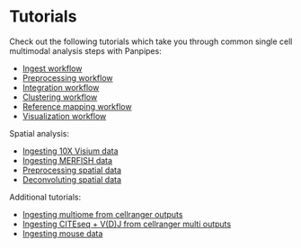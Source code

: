 Tutorials
==========

Check out the following tutorials which take you through common single cell multimodal analysis steps with Panpipes:


- [Ingest workflow](https://panpipes-tutorials.readthedocs.io/en/latest/ingesting_data/Ingesting_data_with_panpipes.html)
- [Preprocessing workflow](https://panpipes-tutorials.readthedocs.io/en/latest/filtering_data/filtering_data_with_panpipes.html)
- [Integration workflow](https://panpipes-tutorials.readthedocs.io/en/latest/uni_multi_integration/Integrating_data_with_panpipes.html)
- [Clustering workflow](https://panpipes-tutorials.readthedocs.io/en/latest/clustering/clustering_tutorial.html)
- [Reference mapping workflow](https://panpipes-tutorials.readthedocs.io/en/latest/refmap_pancreas/Reference_mapping.html)
- [Visualization workflow](https://panpipes-tutorials.readthedocs.io/en/latest/visualization/vis_with_panpipes.html)
  
Spatial analysis:

- [Ingesting 10X Visium data](https://panpipes-tutorials.readthedocs.io/en/latest/ingesting_visium_data/Ingesting_visium_data_with_panpipes.html)
- [Ingesting MERFISH data](https://panpipes-tutorials.readthedocs.io/en/latest/ingesting_merfish_data/Ingesting_merfish_data_with_panpipes.html)
- [Preprocessing spatial data](https://panpipes-tutorials.readthedocs.io/en/latest/preprocess_spatial_data/preprocess_spatial_data_with_panpipes.html)
- [Deconvoluting spatial data](https://panpipes-tutorials.readthedocs.io/en/latest/deconvolution/deconvoluting_spatial_data_with_panpipes.html)

Additional tutorials:

- [Ingesting multiome from cellranger outputs](https://panpipes-tutorials.readthedocs.io/en/latest/ingesting_multiome/ingesting_mome.html)
- [Ingesting CITEseq + V(D)J from cellranger multi outputs](https://panpipes-tutorials.readthedocs.io/en/latest/ingesting_multimodal_data/ingesting_multimodal_data.html)
- [Ingesting mouse data](https://panpipes-tutorials.readthedocs.io/en/latest/ingesting_mouse/Ingesting_mouse_data_with_panpipes.html)

